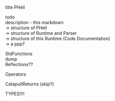 title PHell


todo  
description - this markdown  
 -> structure of PHell  
 -> structure of Runtime and Parser  
 -> structure of this Runtime (Code Documentation)  
 -> a ppp?

StdFunctions   
dump  
Reflections??  

Operators

CatapultReturns (skip?)

TYPES!!!!